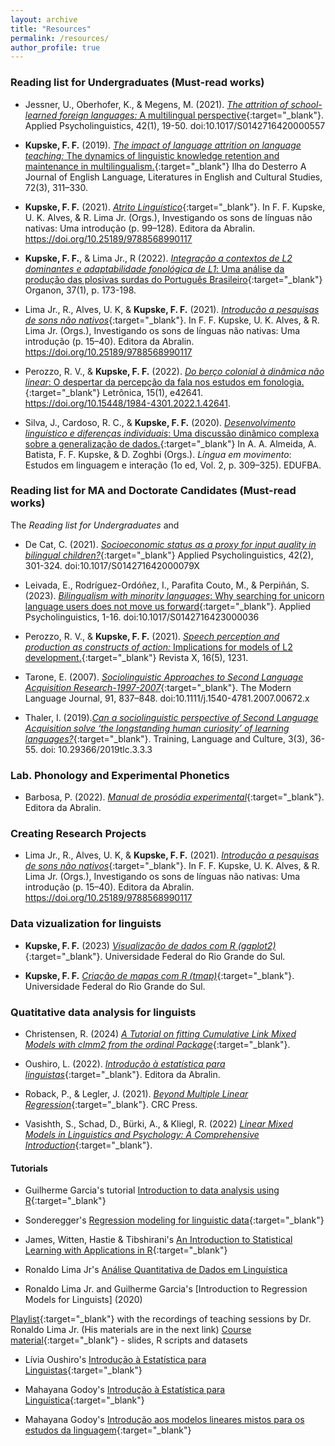 ```yaml
---
layout: archive
title: "Resources"
permalink: /resources/
author_profile: true
---
```



### Reading list for Undergraduates (Must-read works)

- Jessner, U., Oberhofer, K., & Megens, M. (2021). [*The attrition of school-learned foreign languages:* A multilingual perspective](https://www.cambridge.org/core/journals/applied-psycholinguistics/article/attrition-of-schoollearned-foreign-languages-a-multilingual-perspective/EEF3FFDAEBCA439C1806DC3A370F34C8){:target="_blank"}. Applied Psycholinguistics, 42(1), 19-50. doi:10.1017/S0142716420000557

- **Kupske, F. F.** (2019). [*The impact of language attrition on language teaching:* The dynamics of linguistic knowledge retention and maintenance in multilingualism.](https://doi.org/10.5007/2175-8026.2019v72n3p311){:target="_blank"} Ilha do Desterro A Journal of English Language, Literatures in English and Cultural Studies, 72(3), 311–330. 

- **Kupske, F. F.** (2021). [*Atrito Linguístico*](https://editora.abralin.org/publicacoes/investigando-os-sons-de-linguas-nao-nativas/){:target="_blank"}. In F. F. Kupske, U. K. Alves, & R. Lima Jr. (Orgs.), Investigando os sons de línguas não nativas: Uma introdução (p. 99–128). Editora da Abralin. https://doi.org/10.25189/9788568990117

- **Kupske, F. F.**, & Lima Jr., R (2022). [*Integração a contextos de L2 dominantes e adaptabilidade fonológica de L1*: Uma análise da produção das plosivas surdas do Português Brasileiro](https://www.seer.ufrgs.br/organon/article/view/122646){:target="_blank"} Organon, 37(1), p. 173-198.

- Lima Jr., R., Alves, U. K, & **Kupske, F. F.** (2021). [*Introdução a pesquisas de sons não nativos*](https://editora.abralin.org/publicacoes/investigando-os-sons-de-linguas-nao-nativas/){:target="_blank"}. In F. F. Kupske, U. K. Alves, & R. Lima Jr. (Orgs.), Investigando os sons de línguas não nativas: Uma introdução (p. 15–40). Editora da Abralin. https://doi.org/10.25189/9788568990117

- Perozzo, R. V., & **Kupske, F. F.** (2022). [*Do berço colonial à dinâmica não linear*: O despertar da percepção da fala nos estudos em fonologia.](https://revistaseletronicas.pucrs.br/ojs/index.php/letronica/article/view/42641){:target="_blank"} Letrônica, 15(1), e42641. https://doi.org/10.15448/1984-4301.2022.1.42641.

- Silva, J., Cardoso, R. C., & **Kupske, F. F.** (2020). [*Desenvolvimento linguístico e diferenças individuais*: Uma discussão dinâmico complexa sobre a generalização de dados.](https://repositorio.ufba.br/handle/ri/32459){:target="_blank"} In A. A. Almeida, A. Batista, F. F. Kupske, & D. Zoghbi (Orgs.). *Língua em movimento*: Estudos em linguagem e interação (1o ed, Vol. 2, p. 309–325). EDUFBA. 


### Reading list for MA and Doctorate Candidates (Must-read works)
The *Reading list for Undergraduates* and

- De Cat, C. (2021). [*Socioeconomic status as a proxy for input quality in bilingual children?*](https://www.cambridge.org/core/journals/applied-psycholinguistics/article/socioeconomic-status-as-a-proxy-for-input-quality-in-bilingual-children/E196D1E1082833E2D095419500B3E82C){:target="_blank"} Applied Psycholinguistics, 42(2), 301-324. doi:10.1017/S014271642000079X

- Leivada, E., Rodríguez-Ordóñez, I., Parafita Couto, M., & Perpiñán, S. (2023). [*Bilingualism with minority languages*: Why searching for unicorn language users does not move us forward](https://www.cambridge.org/core/journals/applied-psycholinguistics/article/bilingualism-with-minority-languages-why-searching-for-unicorn-language-users-does-not-move-us-forward/96BCF43CA7455C7F410400E9992F552D){:target="_blank"}. Applied Psycholinguistics, 1-16. doi:10.1017/S0142716423000036

- Perozzo, R. V., & **Kupske, F. F.** (2021). [*Speech perception and production as constructs of action:* Implications for models of L2 development.](https://doi.org/10.5380/rvx.v16i5.81296){:target="_blank"} Revista X, 16(5), 1231. 

- Tarone, E. (2007). [*Sociolinguistic Approaches to Second Language Acquisition Research-1997-2007*](https://onlinelibrary.wiley.com/doi/abs/10.1111/j.1540-4781.2007.00672.x){:target="_blank"}. The Modern Language Journal, 91, 837–848. doi:10.1111/j.1540-4781.2007.00672.x 
 
- Thaler, I. (2019).[*Can a sociolinguistic perspective of Second Language Acquisition solve ‘the longstanding human curiosity’ of learning languages?*](https://rudn.tlcjournal.org/archive/3(3)/3(3)-03.pdf){:target="_blank"}. Training, Language and Culture,
3(3), 36-55. doi: 10.29366/2019tlc.3.3.3

### Lab. Phonology and Experimental Phonetics

- Barbosa, P. (2022). [*Manual de prosódia experimental*](https://editora.abralin.org/publicacoes/manual-de-prosodia-experimental/){:target="_blank"}. Editora da Abralin. 

### Creating Research Projects 

- Lima Jr., R., Alves, U. K, & **Kupske, F. F.** (2021). [*Introdução a pesquisas de sons não nativos*](https://editora.abralin.org/publicacoes/investigando-os-sons-de-linguas-nao-nativas/){:target="_blank"}. In F. F. Kupske, U. K. Alves, & R. Lima Jr. (Orgs.), Investigando os sons de línguas não nativas: Uma introdução (p. 15–40). Editora da Abralin. https://doi.org/10.25189/9788568990117

### Data vizualization for linguists

- **Kupske, F. F.** (2023) [*Visualização de dados com R (ggplot2)*](https://drive.google.com/file/d/1FjlWxEUmTJLsbqvkXh9u7X2o3dufJ8iD/view?usp=sharing){:target="_blank"}. Universidade Federal do Rio Grande do Sul.
  
- **Kupske, F. F.** [*Criação de mapas com R (tmap)*](https://drive.google.com/file/d/1KgqDNQ_DaFXQPuYfAyUjzqjxIddt9gUP/view?usp=sharing){:target="_blank"}. Universidade Federal do Rio Grande do Sul.
  
  
### Quatitative data analysis for linguists

- Christensen, R. (2024) [*A Tutorial on fitting Cumulative Link Mixed Models with clmm2 from the ordinal Package*](https://cran.r-project.org/web/packages/ordinal/vignettes/clmm2_tutorial.pdf){:target="_blank"}.

- Oushiro, L. (2022). [*Introdução à estatística para linguistas*](https://editora.abralin.org/publicacoes/introducao-a-estatistica-para-linguistas/){:target="_blank"}. Editora da Abralin.

- Roback, P., & Legler, J. (2021). [*Beyond Multiple Linear Regression*](https://bookdown.org/roback/bookdown-BeyondMLR/){:target="_blank"}. CRC Press.

- Vasishth, S., Schad, D., Bürki, A., & Kliegl, R. (2022) [*Linear Mixed Models in Linguistics and Psychology: A Comprehensive Introduction*](https://vasishth.github.io/Freq_CogSci/){:target="_blank"}.


#### Tutorials 

- Guilherme Garcia's tutorial [Introduction to data analysis using R](https://guilhermegarcia.github.io/rWorkshop/garcia_rWorkshop_complete.html){:target="_blank"}
  
- Sonderegger's [Regression modeling for linguistic data](https://osf.io/pnumg/){:target="_blank"}
  
- James, Witten, Hastie & Tibshirani's [An Introduction to Statistical Learning with Applications in R](https://www.statlearning.com){:target="_blank"}
  
- Ronaldo Lima Jr's [Análise Quantitativa de Dados em Linguística](https://ronaldolimajr.github.io/quant-data-analysis) 
  
- Ronaldo Lima Jr. and Guilherme Garcia's [Introduction to Regression Models for Linguists] (2020)

[Playlist](https://www.youtube.com/playlist?list=PL3Qku9eEGkK1TF274nuIva85i4RaeIvOw){:target="_blank"} with the recordings of teaching sessions by Dr. Ronaldo Lima Jr. (His materials are in the next link)
[Course material](https://www.dropbox.com/sh/h6w3qmoygq9hirf/AADxyv5YgrEO_0JJJaH4ZRhEa?dl=0){:target="_blank"} - slides, R scripts and datasets

- Lívia Oushiro's [Introdução à Estatística para Linguistas](https://rpubs.com/oushiro/iel){:target="_blank"}
  
- Mahayana Godoy's [Introdução à Estatística para Linguística](https://github.com/mahayanag/intro_estatistica_linguistica#readme){:target="_blank"}

- Mahayana Godoy's [Introdução aos modelos lineares mistos para os estudos da linguagem](https://mahayana.me/mlm/){:target="_blank"}
